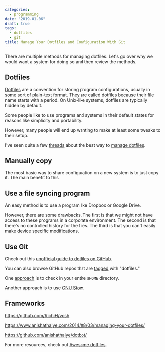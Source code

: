 ```yaml
---
categories:
  - programming
date: "2019-01-06"
draft: true
tags:
  - dotfiles
  - git
title: Manage Your Dotfiles and Configuration With Git
---
```


There are multiple methods for managing dotfiles. Let's go over why we would
want a system for doing so and then review the methods.

## Dotfiles

[Dotfiles][dotfiles] are a convention for storing program configurations,
usually in some sort of plain-text format. They are called dotfiles because
their file name starts with a period. On Unix-like systems, dotfiles are
typically hidden by default.

[dotfiles]: https://en.wikipedia.org/wiki/Hidden_file_and_hidden_directory#Unix_and_Unix-like_environments

Some people like to use programs and systems in their default states for reasons
like simplicity and portability.

However, many people will end up wanting to make at least some tweaks to their
setup.

I've seen quite a few
[threads](https://www.reddit.com/r/unixporn/comments/6herou/how_do_you_manage_your_dotfiles_share_your_tips/)
about the best way to [manage
dotfiles](https://news.ycombinator.com/item?id=11070797).

## Manually copy

The most basic way to share configuration on a new system is to just copy it.
The main benefit to this

## Use a file syncing program

An easy method is to use a program like Dropbox or Google Drive.

However, there are some drawbacks. The first is that we might not have access to
these programs in a corporate environment. The second is that there's no
controlled history for the files. The third is that you can't easily make device
specific modifications.

## Use Git

Check out this [unofficial guide to dotfiles on
GitHub](https://dotfiles.github.io/).

You can also browse GitHub repos that are
[tagged](https://github.com/topics/dotfiles) with "dotfiles."

One [approach](https://unix.stackexchange.com/q/46538/280976) is to check in
your entire `$HOME` directory.

Another approach is to use [GNU Stow](https://www.gnu.org/software/stow/).

## Frameworks

https://github.com/RichiH/vcsh

https://www.anishathalye.com/2014/08/03/managing-your-dotfiles/

https://github.com/anishathalye/dotbot/

For more resources, check out [Awesome
dotfiles](https://github.com/webpro/awesome-dotfiles).
